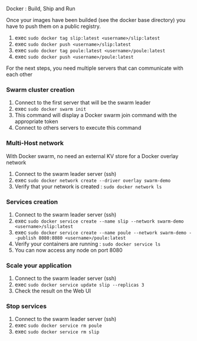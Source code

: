 Docker : Build, Ship and Run

Once your images have been builded (see the docker base directory) you have to push them on a public registry.
1. exec `sudo docker tag slip:latest <username>/slip:latest`
2. exec `sudo docker push <username>/slip:latest`
3. exec `sudo docker tag poule:latest <username>/poule:latest`
4. exec `sudo docker push <username>/poule:latest`

For the next steps, you need multiple servers that can communicate with each other
### Swarm cluster creation
1. Connect to the first server that will be the swarm leader
2. exec `sudo docker swarm init`
3. This command will display a Docker swarm join command with the appropriate token
4. Connect to others servers to execute this command

### Multi-Host network
With Docker swarm, no need an external KV store for a Docker overlay network
1. Connect to the swarm leader server (ssh)
2. exec `sudo docker network create --driver overlay swarm-demo`
3. Verify that your network is created : `sudo docker network ls`

### Services creation
1. Connect to the swarm leader server (ssh)
2. exec `sudo docker service create --name slip --network swarm-demo <username>/slip:latest`
3. exec `sudo docker service create --name poule --network swarm-demo --publish 8080:8080 <username>/poule:latest`
4. Verify your containers are running : `sudo docker service ls`
5. You can now access any node on port 8080

### Scale your application
1. Connect to the swarm leader server (ssh)
2. exec `sudo docker service update slip --replicas 3`
3. Check the result on the Web UI

### Stop services
1. Connect to the swarm leader server (ssh)
2. exec `sudo docker service rm poule`
3. exec `sudo docker service rm slip`